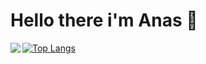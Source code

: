 # Hello there i'm Anas 👋

<img align="left" src="https://github-readme-stats.vercel.app/api?username=Sudoeranas&show_icons=true&theme=radical"/>

[![Top Langs](https://github-readme-stats.vercel.app/api/top-langs/?username=Sudoeranas&layout=compact)](https://github.com/anuraghazra/github-readme-stats)
